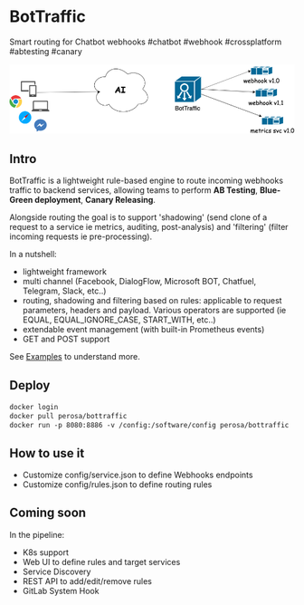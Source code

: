 # BotTraffic

Smart routing for Chatbot webhooks #chatbot #webhook #crossplatform #abtesting #canary

![Alt text](wiki/BT.png?raw=true "Title")

## Intro

BotTraffic is a lightweight rule-based engine to route incoming webhooks traffic to backend services, allowing teams to perform **AB Testing**, **Blue-Green deployment**, **Canary Releasing**.

Alongside routing the goal is to support 'shadowing' (send clone of a request to a service ie metrics, auditing, post-analysis) and 'filtering' (filter incoming requests ie pre-processing).

In a nutshell:
- lightweight framework 
- multi channel (Facebook, DialogFlow, Microsoft BOT, Chatfuel, Telegram, Slack, etc..)
- routing, shadowing and filtering based on rules: applicable to request parameters, headers and payload. Various operators are supported (ie EQUAL, EQUAL_IGNORE_CASE, START_WITH, etc..)
- extendable event management (with built-in Prometheus events)
- GET and POST support

See [Examples](wiki/examples.md?raw=true "Examples") to understand more.


## Deploy 

```
docker login
docker pull perosa/bottraffic
docker run -p 8080:8886 -v /config:/software/config perosa/bottraffic
```

## How to use it

* Customize config/service.json to define Webhooks endpoints
* Customize config/rules.json to define routing rules


## Coming soon

In the pipeline:
- K8s support
- Web UI to define rules and target services
- Service Discovery
- REST API to add/edit/remove rules
- GitLab System Hook


